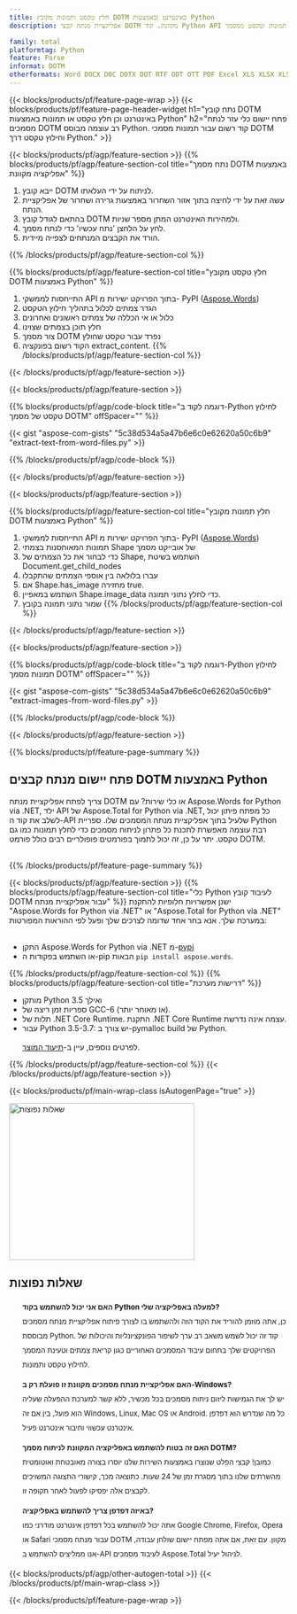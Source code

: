 ```yaml
---
title: חלץ טקסט ותמונות מקובץ DOTM באינטרנט ובאמצעות Python
description: אפליקציית מנתח קבצי DOTM מקוונת. קוד Python API לחילוץ תמונות וטקסט ממסמך DOTM.

family: total
platformtag: Python
feature: Parse
informat: DOTM
otherformats: Word DOCX DOC DOTX DOT RTF ODT OTT PDF Excel XLS XLSX XLSM XLSB ODS Powerpoint PPT PPTX ODP
---
```

{{< blocks/products/pf/feature-page-wrap >}}
{{< blocks/products/pf/feature-page-header-widget h1="נתח קובץ DOTM באינטרנט וכן חלץ טקסט או תמונות באמצעות Python" h2="פתח יישום כלי עזר לנתח מסמכים DOTM רב עוצמה מבוסס Python. קוד רשום עבור תמונות מסמכי DOTM וחילוץ טקסט דרך Python." >}}




{{< blocks/products/pf/agp/feature-section >}}
{{% blocks/products/pf/agp/feature-section-col title="נתח מסמך DOTM באמצעות אפליקציה מקוונת" %}}

1. ייבא קובץ DOTM לניתוח על ידי העלאתו.
1. עשה זאת על ידי לחיצה בתוך אזור השחרור באמצעות גרירה ושחרור של אפליקציית הנתח. 
1. בהתאם לגודל קובץ DOTM ולמהירות האינטרנט המתן מספר שניות.
1. לחץ על הלחצן 'נתח עכשיו' כדי לנתח מסמך.
1. הורד את הקבצים המנתחים לצפייה מיידית.

{{% /blocks/products/pf/agp/feature-section-col %}}

{{% blocks/products/pf/agp/feature-section-col title="חלץ טקסט מקובץ DOTM באמצעות Python" %}}

1. התייחסות לממשקי API בתוך הפרויקט ישירות מ- PyPI ([Aspose.Words](https://pypi.org/project/aspose-words/)) 
1. הגדר צמתים לכלול בתהליך חילוץ הטקסט
1. כלול או אי הכללה של צמתים ראשונים ואחרונים
1. חלץ תוכן בצמתים שצוינו
1. צור מסמך DOTM נפרד עבור טקסט שחולץ
1. הקוד רשום בפונקציה extract_content.
{{% /blocks/products/pf/agp/feature-section-col %}}

{{< /blocks/products/pf/agp/feature-section >}}

{{< blocks/products/pf/agp/feature-section >}}

{{% blocks/products/pf/agp/code-block title="דוגמה לקוד ב-Python לחילוץ טקסט של מסמך DOTM" offSpacer="" %}}

{{< gist "aspose-com-gists" "5c38d534a5a47b6e6c0e62620a50c6b9" "extract-text-from-word-files.py" >}}

{{% /blocks/products/pf/agp/code-block %}}


{{< /blocks/products/pf/agp/feature-section >}}

{{< blocks/products/pf/agp/feature-section >}}

{{% blocks/products/pf/agp/feature-section-col title="חלץ תמונות מקובץ DOTM באמצעות Python" %}}

1. התייחסות לממשקי API בתוך הפרויקט ישירות מ- PyPI ([Aspose.Words](https://pypi.org/project/aspose-words/)) 
1. תמונות המאוחסנות בצמתי Shape של אובייקט מסמך
1. כדי לבחור את כל הצמתים של Shape, השתמש בשיטת Document.get_child_nodes
1. עברו בלולאה בין אוספי הצמתים שהתקבלו
1. אם Shape.has_image מחזירה true.
1. השתמש במאפיין Shape.image_data כדי לחלץ נתוני תמונה.
1. שמור נתוני תמונה בקובץ
{{% /blocks/products/pf/agp/feature-section-col %}}

{{< /blocks/products/pf/agp/feature-section >}}

{{< blocks/products/pf/agp/feature-section >}}

{{% blocks/products/pf/agp/code-block title="דוגמה לקוד ב-Python לחילוץ תמונות מסמך DOTM" offSpacer="" %}}

{{< gist "aspose-com-gists" "5c38d534a5a47b6e6c0e62620a50c6b9" "extract-images-from-word-files.py" >}}

{{% /blocks/products/pf/agp/code-block %}}


{{< /blocks/products/pf/agp/feature-section >}}

{{% blocks/products/pf/feature-page-summary %}}


<h2>פתח יישום מנתח קבצים DOTM באמצעות Python</h2>

צריך לפתח אפליקציית מנתח DOTM או כלי שירות? עם Aspose.Words for Python via .NET, ילד API של Aspose.Total for Python via .NET, כל מפתח פיתון יכול לשלב את קוד ה-API שלעיל בתוך אפליקציית מנתח המסמכים שלו. ספריית Python רבת עוצמה מאפשרת לתכנת כל פתרון לניתוח מסמכים כדי לחלץ תמונות כמו גם טקסט. יתר על כן, זה יכול לתמוך בפורמטים פופולריים רבים כולל פורמט DOTM.<br /><br />

{{% /blocks/products/pf/feature-page-summary %}}

{{< blocks/products/pf/agp/feature-section >}}
{{% blocks/products/pf/agp/feature-section-col title="כלי Python לעיבוד קובץ DOTM עבור אפליקציית מנתח" %}}
ישנן אפשרויות חלופיות להתקנת "Aspose.Words for Python via .NET" או "Aspose.Total for Python via .NET" במערכת שלך. אנא בחר אחד שדומה לצרכים שלך ופעל לפי ההוראות המפורטות:<br /><br />

- התקן Aspose.Words for Python via .NET מ-[pypi](https://pypi.org/project/aspose-words/)
- או השתמש בפקודות ה-pip הבאות ```pip install aspose.words```.

{{% /blocks/products/pf/agp/feature-section-col %}}
{{% blocks/products/pf/agp/feature-section-col title="דרישות מערכת" %}}

- מותקן Python 3.5 ואילך
- ספריות זמן ריצה של GCC-6 (או מאוחר יותר).
- תלות של .NET Core Runtime. התקנת .NET Core Runtime עצמה אינה נדרשת.
- עבור Python 3.5-3.7: יש צורך ב-pymalloc build של Python.
<br /><br />
לפרטים נוספים, עיין ב-[תיעוד המוצר](https://docs.aspose.com/words/python-net/system-requirements/).

{{% /blocks/products/pf/agp/feature-section-col %}}
{{< /blocks/products/pf/agp/feature-section >}}


{{< blocks/products/pf/main-wrap-class isAutogenPage="true" >}}

<style>.howtolist li{margin-right: 0!important;line-height: 26px;position: relative;margin-bottom: 10px;font-size: 13px;list-style-type: none;}</style>
<div class="col-md-12 tl bg-gray-dark howtolist section">
  <a class="anchor" name="faqpage"></a>
  <div class="container tl dflex" itemscope="" itemtype="https://schema.org/FAQPage">
      <div class="col-md-4 howtosectiongfx">
          <img class="social-panel-hide-on-mobile" src="https://www.groupdocs.cloud/templates/brand/images/groupdocs/conversion/groupdocs_conversion-brand.png" alt="שאלות נפוצות" width="335" height="283">
      </div>
      <div class="howtosection col-md-8">
          <div>
              <h2>שאלות נפוצות</h2>
              <ul>
                  <li itemscope="" itemprop="mainEntity" itemtype="https://schema.org/Question">
                      <div>
                          <span itemprop="name"><b>האם אני יכול להשתמש בקוד Python למעלה באפליקציה שלי?</b></span>
                      </div>
                      <div itemscope="" itemprop="acceptedAnswer" itemtype="https://schema.org/Answer">
                          <span itemprop="text">כן, אתה מוזמן להוריד את הקוד הזה ולהשתמש בו לצורך פיתוח אפליקציית מנתח מסמכים מבוססת Python. קוד זה יכול לשמש משאב רב ערך לשיפור הפונקציונליות והיכולות של הפרויקטים שלך בתחום עיבוד המסמכים האחוריים כגון קריאת צמתים וטעינת המסמך לחילוץ טקסט ותמונות.</span>
                      </div>
                  </li>
                  <li itemscope="" itemprop="mainEntity" itemtype="https://schema.org/Question">
                      <div>
                          <span itemprop="name"><b>האם אפליקציית מנתח מסמכים מקוונת זו פועלת רק ב-Windows?</b></span>
                      </div>
                      <div itemscope="" itemprop="acceptedAnswer" itemtype="https://schema.org/Answer">
                          <span itemprop="text">יש לך את הגמישות ליזום ניתוח מסמכים בכל מכשיר, ללא קשר למערכת ההפעלה שעליה הוא פועל, בין אם זה Windows, Linux, Mac OS או Android. כל מה שנדרש הוא דפדפן אינטרנט עכשווי וחיבור אינטרנט פעיל.</span>
                      </div>
                  </li>
                  <li itemscope="" itemprop="mainEntity" itemtype="https://schema.org/Question">
                      <div>
                          <span itemprop="name"><b>האם זה בטוח להשתמש באפליקציה המקוונת לניתוח מסמך DOTM?</b></span>
                      </div>
                      <div itemscope="" itemprop="acceptedAnswer" itemtype="https://schema.org/Answer">
                          <span itemprop="text">כמובן! קבצי הפלט שנוצרו באמצעות השירות שלנו יוסרו בצורה מאובטחת ואוטומטית מהשרתים שלנו בתוך מסגרת זמן של 24 שעות. כתוצאה מכך, קישורי התצוגה המשויכים לקבצים אלה יפסיקו לפעול לאחר תקופה זו.</span>
                      </div>
                  </li>                 
                  <li itemscope="" itemprop="mainEntity" itemtype="https://schema.org/Question">
                      <div>
                          <span itemprop="name"><b>באיזה דפדפן צריך להשתמש באפליקציה?</b></span>
                      </div>
                      <div itemscope="" itemprop="acceptedAnswer" itemtype="https://schema.org/Answer">
                          <span itemprop="text">אתה יכול להשתמש בכל דפדפן אינטרנט מודרני כמו Google Chrome, Firefox, Opera או Safari עבור מנתח מסמכי DOTM מקוון. עם זאת, אם אתה מפתח יישום שולחן עבודה, אנו ממליצים להשתמש ב-API לעיבוד מסמכים Aspose.Total לניהול יעיל.</span>
                      </div>
                  </li>
              </ul>
          </div>
      </div>
  </div>

{{< blocks/products/pf/agp/other-autogen-total >}}
{{< /blocks/products/pf/main-wrap-class >}}

{{< /blocks/products/pf/feature-page-wrap >}}